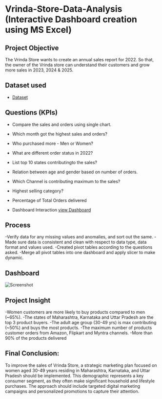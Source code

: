 # Vrinda-Store-Data-Analysis (Interactive Dashboard creation using MS Excel)
## Project Objective
The Vrinda Store wants to create an annual sales report for 2022. So that, the owner of the Vrinda store can understand their customers and grow more sales in 2023, 2024 & 2025.

## Dataset used
- <a href="https://github.com/11kaif/Data-Analysis-Dashboard/blob/main/Vrinda%20Store%20Data%20Analysis.xlsx">Dataset</a>

## Questions (KPIs)
- Compare the sales and orders using single chart.
- Which month got the highest sales and orders?
- Who purchased more - Men or Women?
- What are different order status in 2022?
- List top 10 states contributingto the sales?
- Relation between age and gender based on number of orders.
- Which Channel is contributing maximum to the sales?
- Highest selling category?
- Percentage of Total Orders delivered

- Dashboard Interaction <a href="https://github.com/11kaif/Data-Analysis-Dashboard/blob/main/Screenshot.jpg">view Dashboard</a>

## Process
-Verify data for any missing values and anomalies, and sort out the same.
-Made sure data is consistent and clean with respect to data type, data format and values used.
-Created pivot tables according to the questions asked.
-Merge all pivot tables into one dashboard and apply slicer to make dynamic.

## Dashboard
![Screenshot](https://github.com/user-attachments/assets/9427f6cc-a79c-48ec-ae51-d99622051fcb)

## Project Insight
-Women customers are more likely to buy products compared to men (~65%).
-The states of Maharashtra, Karnataka and Uttar Pradesh are the top 3 product buyers.
-The adult age group (30-49 yrs) is max contributing (~50%) and buys the most products.
-The maximum number of products customer orders from Amazon, Flipkart and Myntra channels.
-More than 90% of the products delivered

## Final Conclusion:
To improve the sales of Vrinda Store, a strategic marketing plan focused on women aged 30-49 years residing in Maharashtra, Karnataka, and Uttar Pradesh should be implemented. This demographic represents a key consumer segment, as they often make significant household and lifestyle purchases. The approach should include targeted digital marketing campaigns and personalized promotions to capture their attention.
